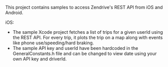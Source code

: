 This project contains samples to access Zendrive's REST API from iOS and Android.

iOS:
- The sample Xcode project fetches a list of trips for a given userId using the REST API. For every trip, it plots the trip on
  a map along with events like phone use/speeding/hard braking.
- The sample API key and userId have been hardcoded in the GeneralConstants.h file and can be changed to view date using your
  own API key and driverId.
